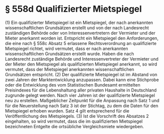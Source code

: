 # § 558d Qualifizierter Mietspiegel
(1) Ein qualifizierter Mietspiegel ist ein Mietspiegel, der nach anerkannten wissenschaftlichen Grundsätzen erstellt und von der nach Landesrecht zuständigen Behörde oder von Interessenvertretern der Vermieter und der Mieter anerkannt worden ist. Entspricht ein Mietspiegel den Anforderungen, die eine nach § 558c Absatz 5 erlassene Rechtsverordnung an qualifizierte Mietspiegel richtet, wird vermutet, dass er nach anerkannten wissenschaftlichen Grundsätzen erstellt wurde. Haben die nach Landesrecht zuständige Behörde und Interessenvertreter der Vermieter und der Mieter den Mietspiegel als qualifizierten Mietspiegel anerkannt, so wird vermutet, dass der Mietspiegel anerkannten wissenschaftlichen Grundsätzen entspricht.
(2) Der qualifizierte Mietspiegel ist im Abstand von zwei Jahren der Marktentwicklung anzupassen. Dabei kann eine Stichprobe oder die Entwicklung des vom Statistischen Bundesamt ermittelten Preisindexes für die Lebenshaltung aller privaten Haushalte in Deutschland zugrunde gelegt werden. Nach vier Jahren ist der qualifizierte Mietspiegel neu zu erstellen. Maßgeblicher Zeitpunkt für die Anpassung nach Satz 1 und für die Neuerstellung nach Satz 3 ist der Stichtag, zu dem die Daten für den Mietspiegel erhoben wurden. Satz 4 gilt entsprechend für die Veröffentlichung des Mietspiegels.
(3) Ist die Vorschrift des Absatzes 2 eingehalten, so wird vermutet, dass die im qualifizierten Mietspiegel bezeichneten Entgelte die ortsübliche Vergleichsmiete wiedergeben.